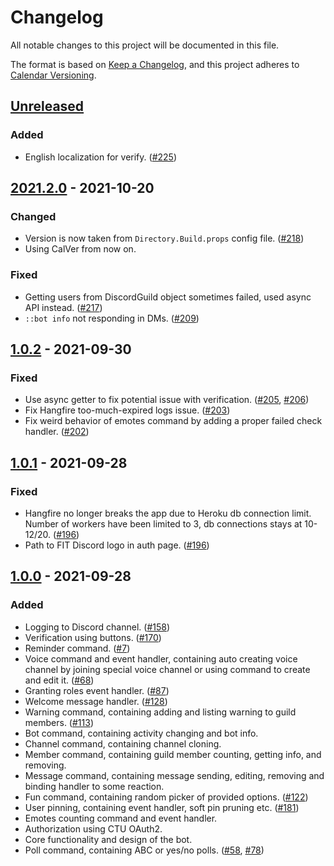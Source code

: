 ﻿# Changelog

All notable changes to this project will be documented in this file.

The format is based on [Keep a Changelog](https://keepachangelog.com/en/1.0.0/),
and this project adheres to [Calendar Versioning](https://calver.org).

## [Unreleased]

### Added

- English localization for verify. ([#225](https://github.com/fit-ctu-discord/honza-botner/pull/225))

## [2021.2.0] - 2021-10-20

### Changed

- Version is now taken from `Directory.Build.props` config file. ([#218](https://github.com/fit-ctu-discord/honza-botner/pull/218))
- Using CalVer from now on.

### Fixed

- Getting users from DiscordGuild object sometimes failed, used async API instead. ([#217](https://github.com/fit-ctu-discord/honza-botner/pull/217))
- `::bot info` not responding in DMs. ([#209](https://github.com/fit-ctu-discord/honza-botner/pull/209))

## [1.0.2] - 2021-09-30

### Fixed

- Use async getter to fix potential issue with verification. ([#205](https://github.com/fit-ctu-discord/honza-botner/pull/205), [#206](https://github.com/fit-ctu-discord/honza-botner/pull/206))
- Fix Hangfire too-much-expired logs issue. ([#203](https://github.com/fit-ctu-discord/honza-botner/pull/203))
- Fix weird behavior of emotes command by adding a proper failed check handler. ([#202](https://github.com/fit-ctu-discord/honza-botner/pull/202))

## [1.0.1] - 2021-09-28

### Fixed

- Hangfire no longer breaks the app due to Heroku db connection limit. Number of workers have been limited to 3, db connections stays at 10-12/20. ([#196](https://github.com/fit-ctu-discord/honza-botner/pull/196))
- Path to FIT Discord logo in auth page. ([#196](https://github.com/fit-ctu-discord/honza-botner/pull/196))

## [1.0.0] - 2021-09-28

### Added

- Logging to Discord channel. ([#158](https://github.com/fit-ctu-discord/honza-botner/issues/158))
- Verification using buttons. ([#170](https://github.com/fit-ctu-discord/honza-botner/pull/170))
- Reminder command. ([#7](https://github.com/fit-ctu-discord/honza-botner/issues/7))
- Voice command and event handler, containing auto creating voice channel by joining special voice channel or using command to create and edit it. ([#68](https://github.com/fit-ctu-discord/honza-botner/pull/68))
- Granting roles event handler. ([#87](https://github.com/fit-ctu-discord/honza-botner/pull/87))
- Welcome message handler. ([#128](https://github.com/fit-ctu-discord/honza-botner/pull/128))
- Warning command, containing adding and listing warning to guild members. ([#113](https://github.com/fit-ctu-discord/honza-botner/pull/113))
- Bot command, containing activity changing and bot info.
- Channel command, containing channel cloning.
- Member command, containing guild member counting, getting info, and removing.
- Message command, containing message sending, editing, removing and binding handler to some reaction.
- Fun command, containing random picker of provided options. ([#122](https://github.com/fit-ctu-discord/honza-botner/pull/122))
- User pinning, containing event handler, soft pin pruning etc. ([#181](https://github.com/fit-ctu-discord/honza-botner/pull/181))
- Emotes counting command and event handler.
- Authorization using CTU OAuth2.
- Core functionality and design of the bot.
- Poll command, containing ABC or yes/no polls. ([#58](https://github.com/fit-ctu-discord/honza-botner/pull/58), [#78](https://github.com/fit-ctu-discord/honza-botner/pull/78))

[Unreleased]: https://github.com/https://github.com/fit-ctu-discord/honza-botner/compare/v2021.2.0...HEAD
[2021.2.0]: https://github.com/fit-ctu-discord/honza-botner/compare/v2021.2.0...v1.0.2
[1.0.2]: https://github.com/fit-ctu-discord/honza-botner/compare/v1.0.2...v1.0.1
[1.0.1]: https://github.com/fit-ctu-discord/honza-botner/compare/v1.0.1...v1.0.0
[1.0.0]: https://github.com/fit-ctu-discord/honza-botner/releases/tag/v1.0.0

